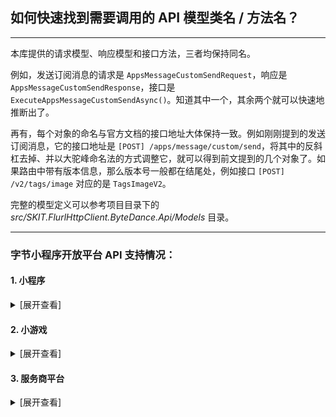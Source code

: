 ﻿## 如何快速找到需要调用的 API 模型类名 / 方法名？

---

本库提供的请求模型、响应模型和接口方法，三者均保持同名。

例如，发送订阅消息的请求是 `AppsMessageCustomSendRequest`，响应是 `AppsMessageCustomSendResponse`，接口是 `ExecuteAppsMessageCustomSendAsync()`。知道其中一个，其余两个就可以快速地推断出了。

再有，每个对象的命名与官方文档的接口地址大体保持一致。例如刚刚提到的发送订阅消息，它的接口地址是 `[POST] /apps/message/custom/send`，将其中的反斜杠去掉、并以大驼峰命名法的方式调整它，就可以得到前文提到的几个对象了。如果路由中带有版本信息，那么版本号一般都在结尾处，例如接口 `[POST] /v2/tags/image` 对应的是 `TagsImageV2`。

完整的模型定义可以参考项目目录下的 _src/SKIT.FlurlHttpClient.ByteDance.Api/Models_ 目录。

---

### 字节小程序开放平台 API 支持情况：

#### 1. 小程序

<details>

<summary>[展开查看]</summary>

|     |                字节 API                |         备注         |
| :-: | :------------------------------------: | :------------------: |
|  √  |              接口调用凭证              |                      |
|  √  |                  登录                  |                      |
|  √  |                数据缓存                |                      |
|  √  |                  分享                  |                      |
|  √  |                  客服                  |                      |
|  ×  |          <del>交易系统</del>           | 异构协议，需独立模块 |
|  √  |                 二维码                 |                      |
|  √  |                内容安全                |                      |
|  √  |                 课程库                 |                      |
|  √  |                担保支付                |                      |
|  √  |                  评价                  |                      |
|  √  |                订阅消息                |                      |
|  √  |         其它：直播间自定义封面         |                      |
|  √  | 其它：抖音开放平台与小程序视频打通能力 |                      |
|  √  |             小程序推广计划             |                      |
|  √  |                  挂载                  |                      |
|  √  |                  分发                  |                      |
|  √  |             引导关注抖音号             |                      |
|  √  |                数据分析                |                      |

</details>

#### 2. 小游戏

<details>

<summary>[展开查看]</summary>

|     |   字节 API   | 备注 |
| :-: | :----------: | :--: |
|  √  | 接口调用凭证 |      |
|  √  |     登录     |      |
|  √  |   数据缓存   |      |
|  √  |    二维码    |      |
|  √  |   订阅消息   |      |

</details>

#### 3. 服务商平台

<details>

<summary>[展开查看]</summary>

|     |     字节 API     | 备注 |
| :-: | :--------------: | :--: |
|  √  |   授权相关接口   |      |
|  √  |   域名相关接口   |      |
|  √  |   模板管理接口   |      |
|  √  | 代商家管理小程序 |      |

</details>
